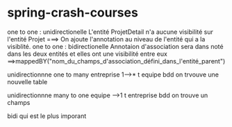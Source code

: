 # spring-crash-courses
one to one : unidirectionelle
L'entité ProjetDetail n'a aucune visibilité sur l'entité Projet
===> On ajoute l'annotation au niveau de l'entité qui a la visiblité.
one to one : bidirectionelle
Annotaion d'association sera dans noté dans les deux entités et elles ont une visibilité entre eux
==>mappedBY("nom_du_champs_d'association_défini_dans_l'entité_parent")


unidirectionnne one to many entreprise 1-->* t equipe
bdd on trvouve une nouvelle table


unidirectionnne many to one equipe -->1 t entreprise
bdd on trouve un champs


bidi qui est le plus imporant